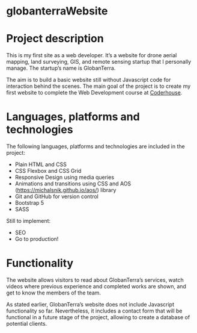 # globanterraWebsite

# Project description

This is my first site as a web developer. It’s a website for drone aerial mapping, land surveying, GIS, and remote sensing startup that I personally manage. The startup’s name is GlobanTerra.

The aim is to build a basic website still without Javascript code for interaction behind the scenes.
The main goal of the project is to create my first website to complete the Web Development course at [Coderhouse](https://www.coderhouse.com/).

# Languages, platforms and technologies

The following languages, platforms and technologies are included in the project:

- Plain HTML and CSS
- CSS Flexbox and CSS Grid
- Responsive Design using media queries
- Animations and transitions using CSS and AOS (https://michalsnik.github.io/aos/) library
- Git and GitHub for version control
- Bootstrap 5
- SASS

Still to implement:

- SEO
- Go to production!

# Functionality

The website allows visitors to read about GlobanTerra’s services, watch videos where previous experience and completed works are shown,
and get to know the members of the team.

As stated earlier, GlobanTerra’s website does not include Javascript functionality so far.
Nevertheless, it includes a contact form that will be functional in a future stage of the project, allowing to create a database of potential clients.
